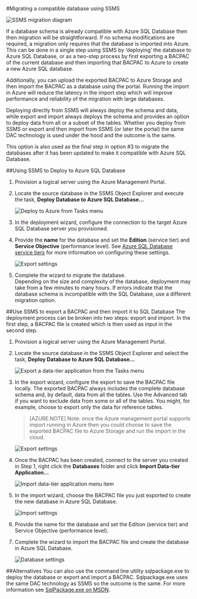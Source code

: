 <properties
   pageTitle="Migrating to SQL Database using SSMS"
   description="Microsoft Azure SQL Database, migrate sql database, migrate using ssms"
   services="sql-database"
   documentationCenter=""
   authors="pehteh"
   manager="jeffreyg"
   editor="monicar"/>

<tags
   ms.service="sql-database"
   ms.devlang="NA"
   ms.topic="article"
   ms.tgt_pltfrm="NA"
   ms.workload="data-management"
   ms.date="07/17/2015"
   ms.author="pehteh"/>

#Migrating a compatible database using SSMS 

![SSMS migration diagram](./media/sql-database-migrate-ssms/01SSMSDiagram.png)

If a database schema is already compatible with Azure SQL Database then then migration will be straightforward. If no schema modifications are required, a migration only requires that the database is imported into Azure. This can be done in a single step using SSMS by ‘deploying’ the database to Azure SQL Database, or as a two-step process by first exporting a BACPAC of the current database and then importing that BACPAC to Azure to create a new Azure SQL database. 

Additionally, you can upload the exported BACPAC to Azure Storage and then import the BACPAC as a database using the portal. Running the import in Azure will reduce the latency in the import step which will improve performance and reliability of the migration with large databases.

Deploying directly from SSMS will always deploy the schema and data, while export and import always deploys the schema and provides an option to deploy data from all or a subset of the tables.  Whether you deploy from SSMS or export and then import from SSMS (or later the portal) the same DAC technology is used under the hood and the outcome is the same.   

This option is also used as the final step in option #3 to migrate the databases after it has been updated to make it compatible with Azure SQL Database. 

##Using SSMS to Deploy to Azure SQL Database
1.	Provision a logical server using the Azure Management Portal.
2. Locate the source database in the SSMS Object Explorer and execute the task, **Deploy Database to Azure SQL Database…**

	![Deploy to Azure from Tasks menu](./media/sql-database-migrate-ssms/02MigrateusingSSMS.png)

3.	In the deployment wizard, configure the connection to the target Azure SQL Database server you provisioned. 
4.	Provide the **name** for the database and set the **Edition** (service tier) and **Service Objective** (performance level). See [Azure SQL Database service tiers](sql-database-service-tiers.md) for more information on configuring these settings. 

	![Export settings](./media/sql-database-migrate-ssms/03MigrateusingSSMS.png)

5.	Complete the wizard to migrate the database.  
Depending on the size and complexity of the database, deployment may take from a few minutes to many hours. If errors indicate that the database schema is incompatible with the SQL Database, use a different migration option.

##Use SSMS to export a BACPAC and then import it to SQL Database
The deployment process can be broken into two steps: export and import. In the first step, a BACPAC file is created which is then used as input in the second step. 

1.	Provision a logical server using the Azure Management Portal.
2.	Locate the source database in the SSMS Object Explorer and select the task, **Deploy Database to Azure SQL Database…**

	![Export a data-tier application from the Tasks menu](./media/sql-database-migrate-ssms/04MigrateusingSSMS.png)

3. In the export wizard, configure the export to save the BACPAC file locally. The exported BACPAC always includes the complete database schema and, by default, data from all the tables. Use the Advanced tab if you want to exclude data from some or all of the tables. You might, for example, choose to export only the data for reference tables.
	>[AZURE.NOTE] Note: once the Azure management portal supports import running in Azure then you could choose to save the exported BACPAC file to Azure Storage and run the import in the cloud. 

	![Export settings](./media/sql-database-migrate-ssms/05MigrateusingSSMS.png)

4.	Once the BACPAC has been created, connect to the server you created in Step 1, right click the **Databases** folder and click **Import Data-tier Application...**

	![Import data-tier application menu item](./media/sql-database-migrate-ssms/06MigrateusingSSMS.png) 

5.	In the import wizard, choose the BACPAC file you just exported to create the new database in Azure SQL Database. 

	![Import settings](./media/sql-database-migrate-ssms/07MigrateusingSSMS.png)

6.	Provide the name for the database and set the Edition (service tier) and Service Objective (performance level). 
	 
7.	Complete the wizard to import the BACPAC file and create the database in Azure SQL Database.

	![Database settings](./media/sql-database-migrate-ssms/08MigrateusingSSMS.png)
 
##Alternatives
You can also use the command line utility sqlpackage.exe to deploy the database or export and import a BACPAC. Sqlpackage.exe uses the same DAC technology as SSMS so the outcome is the same. For more information see [SqlPackage.exe on MSDN](https://msdn.microsoft.com/library/hh550080.aspx). 

